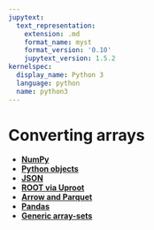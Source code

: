 ```yaml
---
jupytext:
  text_representation:
    extension: .md
    format_name: myst
    format_version: '0.10'
    jupytext_version: 1.5.2
kernelspec:
  display_name: Python 3
  language: python
  name: python3
---
```


Converting arrays
=================

   * **[NumPy](how-to-convert-numpy)**
   * **[Python objects](how-to-convert-python)**
   * **[JSON](how-to-convert-json)**
   * **[ROOT via Uproot](how-to-convert-uproot)**
   * **[Arrow and Parquet](how-to-convert-arrow)**
   * **[Pandas](how-to-convert-pandas)**
   * **[Generic array-sets](how-to-convert-arrayset)**
